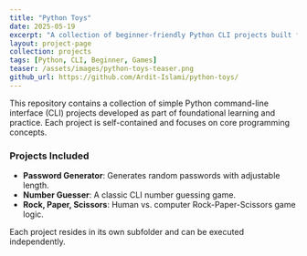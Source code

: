 ```yaml
---
title: "Python Toys"
date: 2025-05-19
excerpt: "A collection of beginner-friendly Python CLI projects built for practice and learning."
layout: project-page
collection: projects
tags: [Python, CLI, Beginner, Games]
teaser: /assets/images/python-toys-teaser.png
github_url: https://github.com/Ardit-Islami/python-toys/
---
```


This repository contains a collection of simple Python command-line interface (CLI) projects developed as part of foundational learning and practice. Each project is self-contained and focuses on core programming concepts.

### Projects Included

- **Password Generator**: Generates random passwords with adjustable length.
- **Number Guesser**: A classic CLI number guessing game.
- **Rock, Paper, Scissors**: Human vs. computer Rock-Paper-Scissors game logic.

Each project resides in its own subfolder and can be executed independently.
